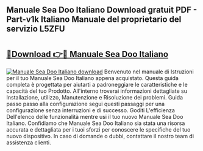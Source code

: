 ## Manuale Sea Doo Italiano Download gratuit PDF - Part-v1k Italiano Manuale del proprietario del servizio L5ZFU

# <h2><a href="http://dfa5j5.blite.top/?on=Manuale+Sea+Doo+Italiano">🔗Download 👉🔴 Manuale Sea Doo Italiano</a></h2>

[![Manuale Sea Doo Italiano download](https://i.imgur.com/lujVjoI.png)](http://dfa5j5.blite.top/?on=Manuale+Sea+Doo+Italiano)
Benvenuto nel manuale di Istruzioni per il tuo Manuale Sea Doo Italiano appena acquistato. Questa guida completa è progettata per aiutarti a padroneggiare le caratteristiche e le capacità del tuo Prodotto. All'interno troverai informazioni dettagliate su Installazione, utilizzo, Manutenzione e Risoluzione dei problemi. Guida passo passo alla configurazione segui questi passaggi per una configurazione senza interruzioni e di successo. Goditi L'efficienza Dell'elenco delle funzionalità mentre usi il tuo nuovo Manuale Sea Doo Italiano. Confidiamo che Manuale Sea Doo Italiano sia stata una risorsa accurata e dettagliata per i tuoi sforzi per conoscere le specifiche del tuo nuovo dispositivo. In caso di domande o dubbi, contattare il nostro team di assistenza clienti.
